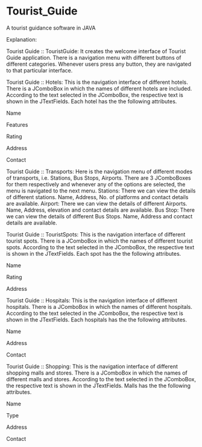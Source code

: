 # Tourist_Guide
A tourist guidance software in JAVA

Explanation:

Tourist Guide :: TouristGuide:
It creates the welcome interface of Tourist Guide application. There is a navigation menu with different buttons of different categories. Whenever users press any button, they are navigated to that particular interface.

Tourist Guide :: Hotels: This is the navigation interface of different hotels. There is a JComboBox in which the names of different hotels are included. According to the text selected in the JComboBox, the respective text is shown in the JTextFields. Each hotel has the the following attributes.

Name

Features

Rating

Address

Contact

Tourist Guide :: Transports: Here is the navigation menu of different modes of transports, i.e. Stations, Bus Stops, Airports. There are 3 JComboBoxes for them respectively and whenever any of the options are selected, the menu is navigated to the next menu.
Stations: There we can view the details of different stations. Name, Address, No. of platforms and contact details are available.
Airport: There we can view the details of different Airports. Name, Address, elevation and contact details are available.
Bus Stop: There we can view the details of different Bus Stops. Name, Address and contact details are available.

Tourist Guide :: TouristSpots: This is the navigation interface of different tourist spots. There is a JComboBox in which the names of different tourist spots. According to the text selected in the JComboBox, the respective text is shown in the JTextFields. Each spot has the the following attributes.

Name

Rating

Address


Tourist Guide :: Hospitals: This is the navigation interface of different hospitals. There is a JComboBox in which the names of different hospitals. According to the text selected in the JComboBox, the respective text is shown in the JTextFields. Each hospitals has the the following attributes.

Name

Address

Contact

Tourist Guide :: Shopping: This is the navigation interface of different shopping malls and stores. There is a JComboBox in which the names of different malls and stores. According to the text selected in the JComboBox, the respective text is shown in the JTextFields. Malls has the the following attributes.

Name

Type

Address

Contact


